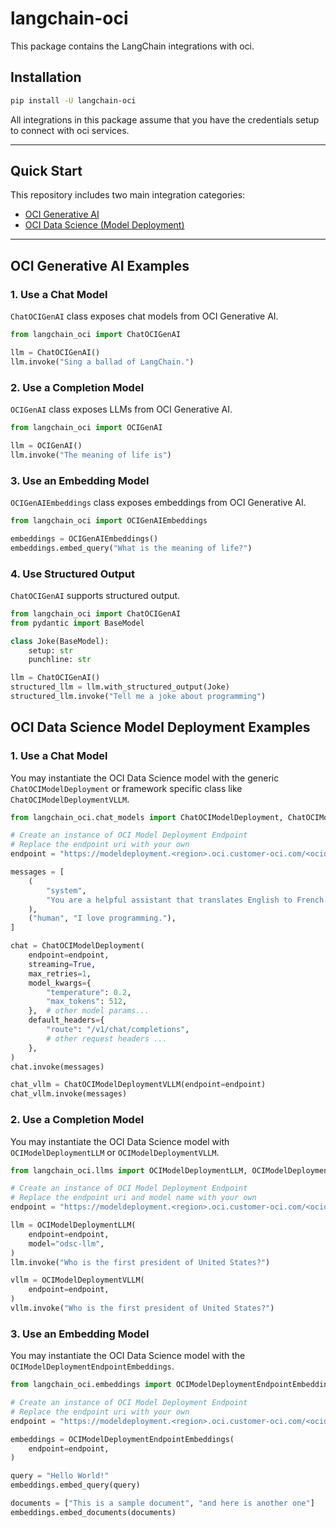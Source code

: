 # langchain-oci

This package contains the LangChain integrations with oci.

## Installation

```bash
pip install -U langchain-oci
```
All integrations in this package assume that you have the credentials setup to connect with oci services.

---

## Quick Start

This repository includes two main integration categories:

- [OCI Generative AI](#oci-generative-ai-examples)
- [OCI Data Science (Model Deployment)](#oci-data-science-model-deployment-examples)


---

## OCI Generative AI Examples

### 1. Use a Chat Model

`ChatOCIGenAI` class exposes chat models from OCI Generative AI.

```python
from langchain_oci import ChatOCIGenAI

llm = ChatOCIGenAI()
llm.invoke("Sing a ballad of LangChain.")
```

### 2. Use a Completion Model
`OCIGenAI` class exposes LLMs from OCI Generative AI.

```python
from langchain_oci import OCIGenAI

llm = OCIGenAI()
llm.invoke("The meaning of life is")
```

### 3. Use an Embedding Model
`OCIGenAIEmbeddings` class exposes embeddings from OCI Generative AI.

```python
from langchain_oci import OCIGenAIEmbeddings

embeddings = OCIGenAIEmbeddings()
embeddings.embed_query("What is the meaning of life?")
```

### 4. Use Structured Output
`ChatOCIGenAI` supports structured output.

```python
from langchain_oci import ChatOCIGenAI
from pydantic import BaseModel

class Joke(BaseModel):
    setup: str
    punchline: str

llm = ChatOCIGenAI()
structured_llm = llm.with_structured_output(Joke)
structured_llm.invoke("Tell me a joke about programming")
```


## OCI Data Science Model Deployment Examples

### 1. Use a Chat Model

You may instantiate the OCI Data Science model with the generic `ChatOCIModelDeployment` or framework specific class like `ChatOCIModelDeploymentVLLM`.

```python
from langchain_oci.chat_models import ChatOCIModelDeployment, ChatOCIModelDeploymentVLLM

# Create an instance of OCI Model Deployment Endpoint
# Replace the endpoint uri with your own
endpoint = "https://modeldeployment.<region>.oci.customer-oci.com/<ocid>/predict"

messages = [
    (
        "system",
        "You are a helpful assistant that translates English to French. Translate the user sentence.",
    ),
    ("human", "I love programming."),
]

chat = ChatOCIModelDeployment(
    endpoint=endpoint,
    streaming=True,
    max_retries=1,
    model_kwargs={
        "temperature": 0.2,
        "max_tokens": 512,
    },  # other model params...
    default_headers={
        "route": "/v1/chat/completions",
        # other request headers ...
    },
)
chat.invoke(messages)

chat_vllm = ChatOCIModelDeploymentVLLM(endpoint=endpoint)
chat_vllm.invoke(messages)
```

### 2. Use a Completion Model
You may instantiate the OCI Data Science model with `OCIModelDeploymentLLM` or `OCIModelDeploymentVLLM`.

```python
from langchain_oci.llms import OCIModelDeploymentLLM, OCIModelDeploymentVLLM

# Create an instance of OCI Model Deployment Endpoint
# Replace the endpoint uri and model name with your own
endpoint = "https://modeldeployment.<region>.oci.customer-oci.com/<ocid>/predict"

llm = OCIModelDeploymentLLM(
    endpoint=endpoint,
    model="odsc-llm",
)
llm.invoke("Who is the first president of United States?")

vllm = OCIModelDeploymentVLLM(
    endpoint=endpoint,
)
vllm.invoke("Who is the first president of United States?")
```

### 3. Use an Embedding Model
You may instantiate the OCI Data Science model with the `OCIModelDeploymentEndpointEmbeddings`.

```python
from langchain_oci.embeddings import OCIModelDeploymentEndpointEmbeddings

# Create an instance of OCI Model Deployment Endpoint
# Replace the endpoint uri with your own
endpoint = "https://modeldeployment.<region>.oci.customer-oci.com/<ocid>/predict"

embeddings = OCIModelDeploymentEndpointEmbeddings(
    endpoint=endpoint,
)

query = "Hello World!"
embeddings.embed_query(query)

documents = ["This is a sample document", "and here is another one"]
embeddings.embed_documents(documents)
```
